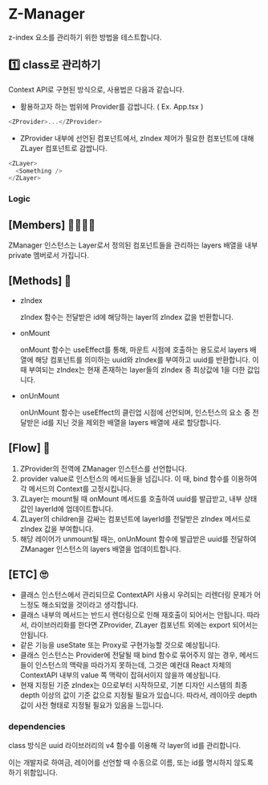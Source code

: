 # Z-Manager

z-index 요소를 관리하기 위한 방법을 테스트합니다.

## 1️⃣ class로 관리하기

Context API로 구현된 방식으로, 사용법은 다음과 같습니다.

- 활용하고자 하는 범위에 Provider를 감쌉니다. ( Ex. App.tsx )

```js
<ZProvider>...</ZProvider>
```

- ZProvider 내부에 선언된 컴포넌트에서, zIndex 제어가 필요한 컴포넌트에 대해 ZLayer 컴포넌트로 감쌉니다.

```js
<ZLayer>
  <Something />
</ZLayer>
```

### Logic

## **[Members]** 👨‍👩‍👧‍👧

ZManager 인스턴스는 Layer로서 정의된 컴포넌트들을 관리하는 layers 배열을 내부 private 멤버로서 가집니다.

## **[Methods]** 💾

- zIndex

  zIndex 함수는 전달받은 id에 해당하는 layer의 zIndex 값을 반환합니다.

- onMount

  onMount 함수는 useEffect를 통해, 마운트 시점에 호출하는 용도로서 layers 배열에 해당 컴포넌트를 의미하는 uuid와 zIndex를 부여하고 uuid를 반환합니다.
  이 때 부여되는 zIndex는 현재 존재하는 layer들의 zIndex 중 최상값에 1을 더한 값입니다.

- onUnMount

  onUnMount 함수는 useEffect의 클린업 시점에 선언되며, 인스턴스의 요소 중 전달받은 id를 지닌 것을 제외한 배열을 layers 배열에 새로 할당합니다.

## **[Flow]** 🎼

1. ZProvider의 전역에 ZManager 인스턴스를 선언합니다.
2. provider value로 인스턴스의 메서드들을 넘깁니다. 이 때, bind 함수를 이용하여 각 메서드의 Context를 고정시킵니다.
3. ZLayer는 mount될 때 onMount 메서드를 호출하여 uuid를 발급받고, 내부 상태값인 layerId에 업데이트합니다.
4. ZLayer의 children을 감싸는 컴포넌트에 layerId를 전달받은 zIndex 메서드로 zIndex 값을 부여합니다.
5. 해당 레이어가 unmount될 때는, onUnMount 함수에 발급받은 uuid를 전달하여 ZManager 인스턴스의 layers 배열을 업데이트합니다.

## **[ETC]** 🙄

- 클래스 인스턴스에서 관리되므로 ContextAPI 사용시 우려되는 리렌더링 문제가 어느정도 해소되었을 것이라고 생각합니다.
- 클래스 내부의 메서드는 반드시 렌더링으로 인해 재호출이 되어서는 안됩니다. 따라서, 라이브러리화를 한다면 ZProvider, ZLayer 컴포넌트 외에는 export 되어서는 안됩니다.
- 같은 기능을 useState 또는 Proxy로 구현가능할 것으로 예상됩니다.
- 클래스 인스턴스는 Provider에 전달될 때 bind 함수로 묶어주지 않는 경우, 메서드들이 인스턴스의 맥락을 따라가지 못하는데, 그것은 예컨대 React 자체의 ContextAPI 내부의 value 쪽 맥락이 잡혀서이지 않을까 예상됩니다.
- 현재 지정된 기준 zIndex는 0으로부터 시작하므로, 기본 디자인 시스템의 최종 depth 이상의 값이 기준 값으로 지정될 필요가 있습니다. 따라서, 레이아웃 depth 값이 사전 형태로 지정될 필요가 있음을 느낍니다.

### dependencies

class 방식은 uuid 라이브러리의 v4 함수를 이용해 각 layer의 id를 관리합니다.

이는 개발자로 하여금, 레이어를 선언할 때 수동으로 이름, 또는 id를 명시하지 않도록 하기 위함입니다.
